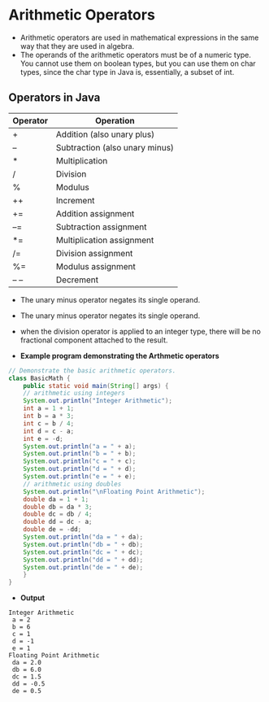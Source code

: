 # Arithmetic Operators
- Arithmetic operators are used in mathematical expressions in the same way that they are used in algebra.
- The operands of the arithmetic operators must be of a numeric type. You cannot use them on boolean types, but you can use them on char types, since the char type in Java is, essentially, a subset of int.

## Operators in Java
|Operator|Operation|
|--------|---------|
| + | Addition (also unary plus) |
| – | Subtraction (also unary minus) |
| * | Multiplication |
| / | Division |
| % | Modulus |
| ++ | Increment |
| += | Addition assignment |
| –= | Subtraction assignment |
| *= | Multiplication assignment |
| /= | Division assignment |
| %= | Modulus assignment |
| – – | Decrement |

- The unary minus operator negates its single operand. 
- The unary minus operator negates its single operand.
- when the division operator is applied to an integer type, there will be no fractional component attached to the result.

- **Example program demonstrating the Arthmetic operators**

``` java
// Demonstrate the basic arithmetic operators.
class BasicMath {
    public static void main(String[] args) {
    // arithmetic using integers
    System.out.println("Integer Arithmetic");
    int a = 1 + 1;
    int b = a * 3;
    int c = b / 4;
    int d = c - a;
    int e = -d;
    System.out.println("a = " + a);
    System.out.println("b = " + b);
    System.out.println("c = " + c);
    System.out.println("d = " + d);
    System.out.println("e = " + e);
    // arithmetic using doubles
    System.out.println("\nFloating Point Arithmetic");
    double da = 1 + 1;
    double db = da * 3;
    double dc = db / 4;
    double dd = dc - a;
    double de = -dd;
    System.out.println("da = " + da);
    System.out.println("db = " + db);
    System.out.println("dc = " + dc);
    System.out.println("dd = " + dd);
    System.out.println("de = " + de);
    }
}
```
- **Output**
```
Integer Arithmetic
 a = 2
 b = 6
 c = 1
 d = -1
 e = 1
Floating Point Arithmetic
 da = 2.0
 db = 6.0
 dc = 1.5
 dd = -0.5
 de = 0.5
```

